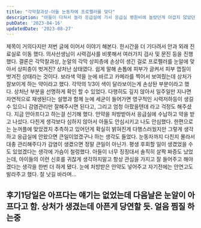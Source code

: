 ```yaml
---
title: "각막찰과상-아들 눈동자에 프로펠러를 맞다"
description: "아들이 다쳐서 놀라 응급실에 가서 응급실 병원비에 놀랐던게 아깝지 않았던 것에 관련한 심오하지 않은 이야기"
pubDate: '2023-04-16'
updatedDate: '2023-08-27'
---
```


제목이 거의다지만 저번 글에 이어서 이야기 해본다. 한시간을 더 기다려서 안과 외래 진료실로 이동 했다. 의사선생님이 시력검사를 비롯해서 여러가지 검사 및 문진 등을 진행했다. 결론은 각막찰과상, 눈알의 각막 상피층에 손상이 생긴 걸로 프로펠러를 눈알에 맞아서 상피층이 벗겨진? 상처난 상태였다. 쉽게 말해 손톱에 피부가 글켜서 피부 껍질이 벗겨진 상태라는 것이다. 보라색 약을 눈에 바르고 카메라를 찍어서 보여줬는데 상처가 잘보이게 하는 약이라고 했다. 각막의 1/3이 색이 달라보이는게 손상돤 부분이라고 했다. 상처난 부분을 선명하게 확인 할 수 있었다. 다행히도 깊지 않아서 일주일만 지나면 자연적으로 재생된다는 설명과 함께 눈에 세균이 들어가면 영구적인 시력저하등이 생길수 있으니 감염관리만 잘해주시면 된다고, 그리고 엄청 아팠을텐데 라고 걱정도 해주셨다. 지금 안아프다고 하는걸 신기해 했다. 안약을 처방받아서 응급실에 수납하고 약을 받고 나섰다. 다친게 생각보다 심하지 않아서 아들도 안심시키고 나도 안심했다. 한편으로는 눈꺼플에 맞았겠지 추측하고 있어던게 확실히 밝혀진게 다행스러웠지만 그렇게 생각하고 응급실에 안왔으면 큰일이었겠구나 하는 생각도 들었다. 눈동자까지 다친지 몰라서 대충 관리해주다가 감염이 생겼으면 정말 큰일이 아닌가. 평생 후회할 일이 생겼었을 수도 있었겠다는 생각에 가슴이 철렁했다. 아들이 너무 징징대서 솔직히 살짝 짜증도 났었는데, 아이들의 이런 신호를 귀찮게 생각하지말고 항상 관심을 가지고 잘 들어주고 해야겠다는 생각을 한번 더 하게 됐다. 눈에 처방받은 안약도 넣어주고 자기전에는 안연고도 발라주고 했다. 잘 낫길 바라며...
## 후기1당일은 아프다는 얘기는 없었는데 다음날은 눈알이 아프다고 함. 상처가 생겼는데 아픈게 당연할 듯. 얼음 찜질 하는중